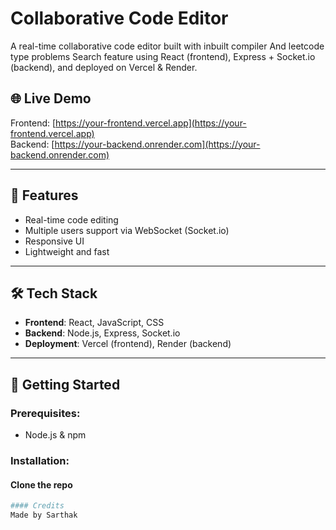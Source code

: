 # Collaborative Code Editor

A real-time collaborative code editor built with inbuilt compiler And leetcode type problems Search feature using React (frontend), Express + Socket.io (backend), and deployed on Vercel & Render.

## 🌐 Live Demo

Frontend: [https://your-frontend.vercel.app](https://your-frontend.vercel.app)  
Backend: [https://your-backend.onrender.com](https://your-backend.onrender.com)

---

## 🧠 Features

- Real-time code editing
- Multiple users support via WebSocket (Socket.io)
- Responsive UI
- Lightweight and fast

---

## 🛠 Tech Stack

- **Frontend**: React, JavaScript, CSS
- **Backend**: Node.js, Express, Socket.io
- **Deployment**: Vercel (frontend), Render (backend)

---

## 🚀 Getting Started

### Prerequisites:
- Node.js & npm

### Installation:

#### Clone the repo
```bash
#### Credits
Made by Sarthak
